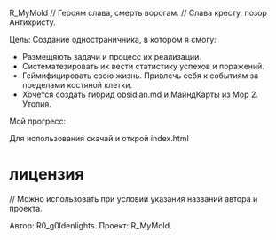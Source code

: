 R_MyMold
// Героям слава, смерть ворогам.
// Слава кресту, позор Антихристу.

Цель: Создание одностраничника, в котором я смогу:
- Размещяють задачи и процесс их реализации.
- Систематезировать их вести статистику успехов и поражений.
- Геймифицировать свою жизнь. Привлечь себя к событиям за пределами костяной клетки.
- Хочется создать гибрид obsidian.md и МайндКарты из Мор 2. Утопия.

Мой прогресс: 

Для использования скачай и открой index.html

лицензия
======== 
// Можно использовать при условии указания названий автора и проекта.

Автор: R0_g0ldenlights. Проект: R_MyMold.